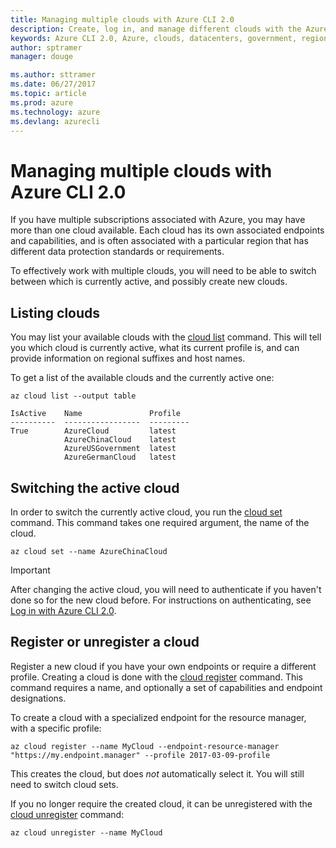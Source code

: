 ```yaml
---
title: Managing multiple clouds with Azure CLI 2.0
description: Create, log in, and manage different clouds with the Azure CLI 2.0.
keywords: Azure CLI 2.0, Azure, clouds, datacenters, government, region, china, germany
author: sptramer
manager: douge

ms.author: sttramer
ms.date: 06/27/2017
ms.topic: article
ms.prod: azure
ms.technology: azure
ms.devlang: azurecli
---
```


# Managing multiple clouds with Azure CLI 2.0

If you have multiple subscriptions associated with Azure, you may have more than one cloud available. Each cloud has its own associated endpoints and capabilities, and is often associated with a particular region that has different data protection standards or requirements.

To effectively work with multiple clouds, you will need to be able to switch between which is currently active, and possibly create new clouds.

## Listing clouds

You may list your available clouds with the [cloud list](/cli/azure/cloud#list) command. This will tell you which cloud is currently active, what its current profile is, and can provide information on regional suffixes and host names.

To get a list of the available clouds and the currently active one:

```azurecli
az cloud list --output table
```

```output
IsActive    Name               Profile
----------  -----------------  ---------
True        AzureCloud         latest
            AzureChinaCloud    latest
            AzureUSGovernment  latest
            AzureGermanCloud   latest
```

## Switching the active cloud

In order to switch the currently active cloud, you run the [cloud set](/cli/azure/cloud#set) command. This command takes one required argument, the name of the cloud.

```azurecli
az cloud set --name AzureChinaCloud
```

> [!IMPORTANT]
> After changing the active cloud, you will need to authenticate if you haven't done so for the new cloud before. For instructions on authenticating, see [Log in with Azure CLI 2.0](/cli/azure/authenticate-azure-cli).

## Register or unregister a cloud

Register a new cloud if you have your own endpoints or require a different profile. Creating a cloud is done with the [cloud register](/cli/azure/cloud#register) command. This command requires a name, and optionally a set of capabilities and endpoint designations.

To create a cloud with a specialized endpoint for the resource manager, with a specific profile:

```azurecli
az cloud register --name MyCloud --endpoint-resource-manager "https://my.endpoint.manager" --profile 2017-03-09-profile
```

This creates the cloud, but does _not_ automatically select it. You will still need to switch cloud sets.

If you no longer require the created cloud, it can be unregistered with the [cloud unregister](/cli/azure/cloud#unregister) command:

```azurecli
az cloud unregister --name MyCloud
```

